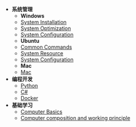 <!-- docs/_sidebar.md -->
* **系统管理**
  * **Windows**
  * [System Installation](System_Management/Windows/system_installation.md)
  * [System Optimization](System_Management/Windows/system_optimization.md)
  * [System Configuration](System_Management/Windows/system_configuration.md)
  * **Ubuntu**
  * [Common Commands](System_Management/Ubuntu/common_commands.md)  
  * [System Resource](System_Management/Ubuntu/system_resource.md)
  * [System Configuration](System_Management/Ubuntu/system_configuration.md)
  * **Mac**
  * [Mac](System_Management/)
* **编程开发**
  * [Python](Programming_Development/Python.md)
  * [C#](Programming_Development/C#)
  * [Docker]()
* **基础学习**
  * [Computer Basics](Basic_Learning/computer_basics.md)
  * [Computer composition and working principle](Basic_Learning/computer_composition_and_working_principle.md)